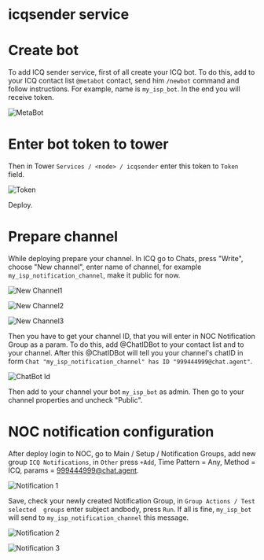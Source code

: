 # icqsender service

# Create bot
To add ICQ sender service, first of all create your ICQ bot. To do this, add to your ICQ
contact list `@metabot` contact, send him `/newbot` command and follow 
instructions. For example, name is `my_isp_bot`. In the end you will receive token. 

![MetaBot](metabot.png)

# Enter bot token to tower

Then in Tower `Services / <node> / icqsender` enter this token to `Token` 
field. 

![Token](token.png)

Deploy. 

# Prepare channel

While deploying prepare your channel. In ICQ go to Chats, press "Write", choose "New 
channel", enter name of channel, for example `my_isp_notification_channel`,
make it public for now. 

![New Channel1](new_channel1.png)

![New Channel2](new_channel2.png)

![New Channel3](new_channel3.png)


Then you have to get your channel ID, that you will enter in NOC Notification 
Group as a param. To do this, add @ChatIDBot to your contact list and to your 
channel. After this @ChatIDBot will tell you your channel's chatID in form 
`Chat "my_isp_notification_channel" has ID "999444999@chat.agent"`. 

![ChatBot Id](chatbotid.png)

Then add to your channel your bot `my_isp_bot` as admin. Then go to your channel 
properties and uncheck "Public". 

# NOC notification configuration

After deploy login to NOC, go to Main / Setup / Notification Groups, add new 
group `ICQ Notifications`, in `Other` press `+Add`, Time Pattern = Any, Method = 
ICQ, params = 999444999@chat.agent. 

![Notification 1](notification1.png)

Save, check your newly created Notification Group, in `Group Actions / Test selected 
groups` enter subject andbody, press `Run`. If all is fine, `my_isp_bot` will 
send to `my_isp_notification_channel` this message. 

![Notification 2](notification2.png)

![Notification 3](notification3.png)

